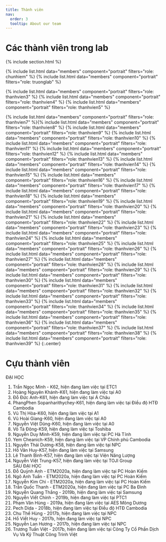 ```yaml
---
title: Thành viên
nav:
  order: 3
  tooltip: About our team
---
```


# <i class="fas fa-users"></i>Các thành viên trong lab

{% include section.html %}


{%
  include list.html
  data="members"
  component="portrait"
  filters="role: chunhiem"
%}
{%
  include list.html
  data="members"
  component="portrait"
  filters="role: truonglab"
%}

<!-- {%
  include list.html
  data="members"
  component="portrait"
  filters="role: thanhvien1"
%}
{%
  include list.html
  data="members"
  component="portrait"
  filters="role: thanhvien2"
%} -->
{%
  include list.html
  data="members"
  component="portrait"
  filters="role: thanhvien3"
%}
{%
  include list.html
  data="members"
  component="portrait"
  filters="role: thanhvien4"
%}
{%
  include list.html
  data="members"
  component="portrait"
  filters="role: thanhvien5"
%}
<!-- {%
  include list.html
  data="members"
  component="portrait"
  filters="role: thanhvien6"
%} -->
{%
  include list.html
  data="members"
  component="portrait"
  filters="role: thanhvien7"
%}{%
  include list.html
  data="members"
  component="portrait"
  filters="role: thanhvien8"
%}
{%
  include list.html
  data="members"
  component="portrait"
  filters="role: thanhvien9"
%}
{%
  include list.html
  data="members"
  component="portrait"
  filters="role: thanhvien10"
%}
{%
  include list.html
  data="members"
  component="portrait"
  filters="role: thanhvien11"
%}
{%
  include list.html
  data="members"
  component="portrait"
  filters="role: thanhvien12"
%}
{%
  include list.html
  data="members"
  component="portrait"
  filters="role: thanhvien13"
%}
{%
  include list.html
  data="members"
  component="portrait"
  filters="role: thanhvien14"
%}
{%
  include list.html
  data="members"
  component="portrait"
  filters="role: thanhvien15"
%}
{%
  include list.html
  data="members"
  component="portrait"
  filters="role: thanhvien16"
%}
{%
  include list.html
  data="members"
  component="portrait"
  filters="role: thanhvien17"
%}
{%
  include list.html
  data="members"
  component="portrait"
  filters="role: thanhvien18"
%}
{%
  include list.html
  data="members"
  component="portrait"
  filters="role: thanhvien19"
%}
{%
  include list.html
  data="members"
  component="portrait"
  filters="role: thanhvien20"
%}
{%
  include list.html
  data="members"
  component="portrait"
  filters="role: thanhvien21"
%}
{%
  include list.html
  data="members"
  component="portrait"
  filters="role: thanhvien22"
%}
{%
  include list.html
  data="members"
  component="portrait"
  filters="role: thanhvien23"
%}
{%
  include list.html
  data="members"
  component="portrait"
  filters="role: thanhvien24"
%}
{%
  include list.html
  data="members"
  component="portrait"
  filters="role: thanhvien25"
%}
{%
  include list.html
  data="members"
  component="portrait"
  filters="role: thanhvien26"
%}
{%
  include list.html
  data="members"
  component="portrait"
  filters="role: thanhvien27"
%}
{%
  include list.html
  data="members"
  component="portrait"
  filters="role: thanhvien28"
%}
{%
  include list.html
  data="members"
  component="portrait"
  filters="role: thanhvien29"
%}
{%
  include list.html
  data="members"
  component="portrait"
  filters="role: thanhvien30"
%}
{%
  include list.html
  data="members"
  component="portrait"
  filters="role: thanhvien31"
%}
{%
  include list.html
  data="members"
  component="portrait"
  filters="role: thanhvien32"
%}
{%
  include list.html
  data="members"
  component="portrait"
  filters="role: thanhvien33"
%}
{%
  include list.html
  data="members"
  component="portrait"
  filters="role: thanhvien34"
%}
{%
  include list.html
  data="members"
  component="portrait"
  filters="role: thanhvien35"
%}
 {%
  include list.html
  data="members"
  component="portrait"
  filters="role: thanhvien36"
%} 
{%
  include list.html
  data="members"
  component="portrait"
  filters="role: thanhvien37"
%}
{%
  include list.html
  data="members"
  component="portrait"
  filters="role: thanhvien38"
%}
{%
  include list.html
  data="members"
  component="portrait"
  filters="role: thanhvien39"
%}
{:.center}

# <i class="fas fa-users"></i> Cựu thành viên    
ĐẠI HỌC <br>
1. Trần Ngọc Minh - K62, hiện đang làm việc tại ETC1<br>
2. Hoàng Nguyên Khánh-K61, hiện đang làm việc tại A0<br>
3. Đỗ Đức Anh-K61, hiện đang làm việc tại Á Châu<br>
4. PhangPhen Sopanharithychey-K61, hiện đang làm việc tại Điều độ HTĐ Cambodia<br>
5. Vũ Thị Hòa-K60, hiện đang làm việc tại A1<br>
6. Vũ Hoài Giang-K60, hiện đang làm việc tại A0<br>
7. Nguyễn Việt Dũng-K60, hiện đang làm việc tại A0<br>
8. Võ Tá Đông-K59, hiện đang làm việc tại Toshiba<br>
9. Nguyễn Duy Minh-K59, hiện đang làm việc tại PC Hà Tĩnh<br>
10. Yem Cheanich-K59, hiện đang làm việc tại VP Chính phủ Cambodia<br>
11. Nguyễn Thái Dương-K58, hiện đang làm việc tại NPC<br>
12. Hồ Văn Huy-K57, hiện đang làm việc tại Samsung<br>
13. Lê Thanh Bình-K57, hiện đang làm việc tại Viện Năng Lượng<br>
14. Nguyễn Việt Trung-K57, hiện đang làm việc tại TOJI Group <br>
SAU ĐẠI HỌC <br>
1. Đỗ Quỳnh Anh - ETM2020a, hiện đang làm việc tại PC Hoàn Kiếm <br>
2. Ngô Anh Tuấn - ETM2020a, hiện đang làm việc tại PC Hoàn Kiếm <br>
3. Nguyễn Kim Chi - ETM2020a, hiện đang làm việc tại PC Hoàn Kiếm <br>
4. Trần Quốc Thanh - ETM2020a, hiện đang làm việc tại PC Ba Đình <br>
5. Nguyễn Quang Thắng - 2019b, hiện đang làm việc tại Samsung <br>
6. Nguyễn Viết Chính - 2019b, hiện đang làm việc tại PTC1 <br>
7. Phạm Văn Hùng - 2019a, hiện đang làm việc tại AES Mông Dương <br>
8. Pech Dida - 2018b, hiện đang làm việc tại Điều độ HTĐ Cambodia <br>
9. Chu Thế Hùng - 2017b, hiện đang làm việc tại NPC <br>
10. Hồ Viết Huy - 2017b, hiện đang làm việc tại NPC <br>
11. Nguyễn Lan Hương - 2017b, hiện đang làm việc tại NPC <br>
12. Trương Tuấn Việt - 2017b, hiện đang làm việc tại Công Ty Cổ Phần Dịch Vụ Và Kỹ Thuật Công Trình Việt <br> 

